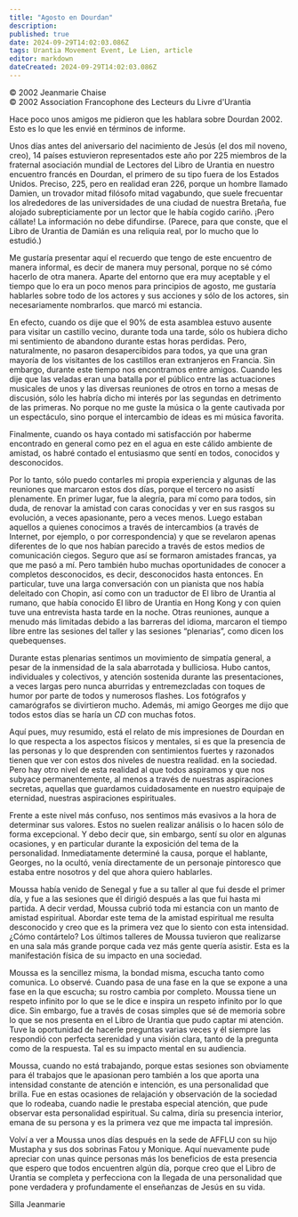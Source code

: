 ```yaml
---
title: "Agosto en Dourdan"
description: 
published: true
date: 2024-09-29T14:02:03.086Z
tags: Urantia Movement Event, Le Lien, article
editor: markdown
dateCreated: 2024-09-29T14:02:03.086Z
---
```


<p class="v-card tema v-sheet--gris claro aclarar-3 px-2">© 2002 Jeanmarie Chaise<br>© 2002 Association Francophone des Lecteurs du Livre d'Urantia</p>


Hace poco unos amigos me pidieron que les hablara sobre Dourdan 2002. Esto es lo que les envié en términos de informe.

Unos días antes del aniversario del nacimiento de Jesús (el dos mil noveno, creo), 14 países estuvieron representados este año por 225 miembros de la fraternal asociación mundial de Lectores del Libro de Urantia en nuestro encuentro francés en Dourdan, el primero de su tipo fuera de los Estados Unidos. Preciso, 225, pero en realidad eran 226, porque un hombre llamado Damien, un trovador mitad filósofo mitad vagabundo, que suele frecuentar los alrededores de las universidades de una ciudad de nuestra Bretaña, fue alojado subrepticiamente por un lector que le había cogido cariño. ¡Pero cállate! La información no debe difundirse. (Parece, para que conste, que el Libro de Urantia de Damián es una reliquia real, por lo mucho que lo estudió.)

Me gustaría presentar aquí el recuerdo que tengo de este encuentro de manera informal, es decir de manera muy personal, porque no sé cómo hacerlo de otra manera. Aparte del entorno que era muy aceptable y el tiempo que lo era un poco menos para principios de agosto, me gustaría hablarles sobre todo de los actores y sus acciones y sólo de los actores, sin necesariamente nombrarlos. que marcó mi estancia.

En efecto, cuando os dije que el 90% de esta asamblea estuvo ausente para visitar un castillo vecino, durante toda una tarde, sólo os hubiera dicho mi sentimiento de abandono durante estas horas perdidas. Pero, naturalmente, no pasaron desapercibidos para todos, ya que una gran mayoría de los visitantes de los castillos eran extranjeros en Francia. Sin embargo, durante este tiempo nos encontramos entre amigos. Cuando les dije que las veladas eran una batalla por el público entre las actuaciones musicales de unos y las diversas reuniones de otros en torno a mesas de discusión, sólo les habría dicho mi interés por las segundas en detrimento de las primeras. No porque no me guste la música o la gente cautivada por un espectáculo, sino porque el intercambio de ideas es mi música favorita.

Finalmente, cuando os haya contado mi satisfacción por haberme encontrado en general como pez en el agua en este cálido ambiente de amistad, os habré contado el entusiasmo que sentí en todos, conocidos y desconocidos.

Por lo tanto, sólo puedo contarles mi propia experiencia y algunas de las reuniones que marcaron estos dos días, porque el tercero no asistí plenamente. En primer lugar, fue la alegría, para mí como para todos, sin duda, de renovar la amistad con caras conocidas y ver en sus rasgos su evolución, a veces apasionante, pero a veces menos. Luego estaban aquellos a quienes conocimos a través de intercambios (a través de Internet, por ejemplo, o por correspondencia) y que se revelaron apenas diferentes de lo que nos habían parecido a través de estos medios de comunicación ciegos. Seguro que así se formaron amistades francas, ya que me pasó a mí. Pero también hubo muchas oportunidades de conocer a completos desconocidos, es decir, desconocidos hasta entonces. En particular, tuve una larga conversación con un pianista que nos había deleitado con Chopin, así como con un traductor de El libro de Urantia al rumano, que había conocido El libro de Urantia en Hong Kong y con quien tuve una entrevista hasta tarde en la noche. Otras reuniones, aunque a menudo más limitadas debido a las barreras del idioma, marcaron el tiempo libre entre las sesiones del taller y las sesiones “plenarias”, como dicen los quebequenses.

Durante estas plenarias sentimos un movimiento de simpatía general, a pesar de la inmensidad de la sala abarrotada y bulliciosa. Hubo cantos, individuales y colectivos, y atención sostenida durante las presentaciones, a veces largas pero nunca aburridas y entremezcladas con toques de humor por parte de todos y numerosos flashes. Los fotógrafos y camarógrafos se divirtieron mucho. Además, mi amigo Georges me dijo que todos estos días se haría un $C D$ con muchas fotos.

Aquí pues, muy resumido, está el relato de mis impresiones de Dourdan en lo que respecta a los aspectos físicos y mentales, si es que la presencia de las personas y lo que desprenden con sentimientos fuertes y razonados tienen que ver con estos dos niveles de nuestra realidad. en la sociedad. Pero hay otro nivel de esta realidad al que todos aspiramos y que nos subyace permanentemente, al menos a través de nuestras aspiraciones secretas, aquellas que guardamos cuidadosamente en nuestro equipaje de eternidad, nuestras aspiraciones espirituales.

Frente a este nivel más confuso, nos sentimos más evasivos a la hora de determinar sus valores. Estos no suelen realizar análisis o lo hacen sólo de forma excepcional. Y debo decir que, sin embargo, sentí su olor en algunas ocasiones, y en particular durante la exposición del tema de la personalidad. Inmediatamente determiné la causa, porque el hablante, Georges, no la ocultó, venía directamente de un personaje pintoresco que estaba entre nosotros y del que ahora quiero hablarles.

Moussa había venido de Senegal y fue a su taller al que fui desde el primer día, y fue a las sesiones que él dirigió después a las que fui hasta mi partida. A decir verdad, Moussa cubrió toda mi estancia con un manto de amistad espiritual. Abordar este tema de la amistad espiritual me resulta desconocido y creo que es la primera vez que lo siento con esta intensidad. ¿Cómo contártelo? Los últimos talleres de Moussa tuvieron que realizarse en una sala más grande porque cada vez más gente quería asistir. Esta es la manifestación física de su impacto en una sociedad.

Moussa es la sencillez misma, la bondad misma, escucha tanto como comunica. Lo observé. Cuando pasa de una fase en la que se expone a una fase en la que escucha; su rostro cambia por completo. Moussa tiene un respeto infinito por lo que se le dice e inspira un respeto infinito por lo que dice. Sin embargo, fue a través de cosas simples que sé de memoria sobre lo que se nos presenta en el Libro de Urantia que pudo captar mi atención. Tuve la oportunidad de hacerle preguntas varias veces y él siempre las respondió con perfecta serenidad y una visión clara, tanto de la pregunta como de la respuesta. Tal es su impacto mental en su audiencia.

Moussa, cuando no está trabajando, porque estas sesiones son obviamente para él trabajos que le apasionan pero también a los que aporta una intensidad constante de atención e intención, es una personalidad que brilla. Fue en estas ocasiones de relajación y observación de la sociedad que lo rodeaba, cuando nadie le prestaba especial atención, que pude observar esta personalidad espiritual. Su calma, diría su presencia interior, emana de su persona y es la primera vez que me impacta tal impresión.

Volví a ver a Moussa unos días después en la sede de AFFLU con su hijo Mustapha y sus dos sobrinas Fatou y Monique. Aquí nuevamente pude apreciar con unas quince personas más los beneficios de esta presencia que espero que todos encuentren algún día, porque creo que el Libro de Urantia se completa y perfecciona con la llegada de una personalidad que pone verdadera y profundamente el enseñanzas de Jesús en su vida.

Silla Jeanmarie

